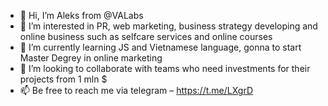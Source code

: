 - 👋 Hi, I’m Aleks from @VALabs
- 👀 I’m interested in PR, web marketing, business strategy developing and online business such as selfcare services and online courses
- 🌱 I’m currently learning JS and Vietnamese language, gonna to start Master Degreу in online marketing
- 💞️ I’m looking to collaborate with teams who need investments for their projects from 1 mln $
- 📫 Be free to reach me via telegram – https://t.me/LXgrD

<!---
VALabs/VALabs is a ✨ special ✨ repository because its `README.md` (this file) appears on your GitHub profile.
You can click the Preview link to take a look at your changes.
--->
